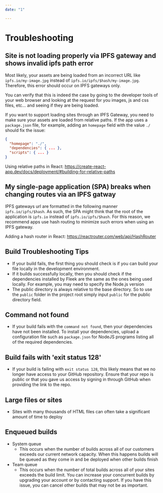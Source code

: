 ```yaml
---
date: "1"

---
```

# Troubleshooting

## Site is not loading properly via IPFS gateway and shows invalid ipfs path error

Most likely, your assets are being loaded from an incorrect URL like `ipfs.io/my-image.jpg` instead of `ipfs.io/ipfs/$hash/my-image.jpg`. Therefore, this error should occur on IPFS gateways only.

You can verify that this is indeed the case by going to the developer tools of your web browser and looking at the request for you images, js and css files, etc... and seeing if they are being loaded.

If you want to support loading sites through an IPFS Gateway, you need to make sure your assets are loaded from relative paths. If the app uses a `package.json` file, for example, adding an `homepage` field with the value `./` should fix the issue:

```json
{
  "homepage": "./",
  "dependencies": { ... },
  "scripts": { ... }
}
```

Using relative paths in React: <https://create-react-app.dev/docs/deployment/#building-for-relative-paths>

## My single-page application (SPA) breaks when changing routes via an IPFS gatway

IPFS gateways url are formatted in the following manner `ipfs.io/ipfs/$hash`. As such, the SPA might think that the root of the application is `ipfs.io` instead of `ipfs.io/ipfs/$hash`. For this reason, we recommend apps use hash routing to minimize such errors when using an IPFS gateway.

Adding a hash router in React: <https://reactrouter.com/web/api/HashRouter>

## Build Troubleshooting Tips

* If your build fails, the first thing you should check is if you can build your file locally in the development environment.
* If it builds successfully locally, then you should check if the dependencies installed by Fleek are the same as the ones being used locally. For example, you may need to specify the Node.js version
* The public directory is always relative to the base directory. So to use the `public` folder in the project root simply input `public` for the public directory field.

## Command not found

* If your build fails with the `command not found`, then your dependencies have not been installed. To install your dependencies, upload a configuration file such as `package.json` for NodeJS programs listing all of the required dependencies.

## Build fails with 'exit status 128'

* If your build is failing with `exit status 128`, this likely means that we no longer have access to your GitHub repository. Ensure that your repo is public or that you gave us access by signing in through GitHub when providing the link to the repo.

## Large files or sites

* Sites with many thousands of HTML files can often take a significant amount of time to deploy
    
## Enqueued builds

* System queue
    * This occurs when the number of builds across all of our customers exceeds our current network capacity. When this happens builds will be queued as they come in and be deployed when other builds finish
* Team queue
    * This occurs when the number of total builds across all of your sites exceeds the build limit. You can increase your concurrent builds by upgrading your account or by contacting support. If you have this issue, you can cancel other builds that may not be as important.
